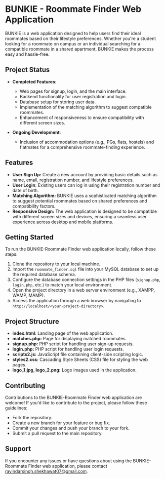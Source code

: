 # BUNKIE - Roommate Finder Web Application

BUNKIE is a web application designed to help users find their ideal roommates based on their lifestyle preferences. Whether you're a student looking for a roommate on campus or an individual searching for a compatible roommate in a shared apartment, BUNKIE makes the process easy and hassle-free.

## Project Status

- **Completed Features**:
    - Web pages for signup, login, and the main interface.
    - Backend functionality for user registration and login.
    - Database setup for storing user data.
    - Implementation of the matching algorithm to suggest compatible roommates.
    - Enhancement of responsiveness to ensure compatibility with different screen sizes.
        
- **Ongoing Development**:
    - Inclusion of accommodation options (e.g., PGs, flats, hostels) and flatmates for a comprehensive roommate-finding experience.

## Features

- **User Sign Up:** Create a new account by providing basic details such as name, email, registration number, and lifestyle preferences.
- **User Login:** Existing users can log in using their registration number and date of birth.
- **Matching Algorithm:** BUNKIE uses a sophisticated matching algorithm to suggest potential roommates based on shared preferences and compatibility factors.
- **Responsive Design:** The web application is designed to be compatible with different screen sizes and devices, ensuring a seamless user experience across desktop and mobile platforms.

## Getting Started

To run the BUNKIE-Roommate Finder web application locally, follow these steps:

1. Clone the repository to your local machine.
2. Import the `roommate_finder.sql` file into your MySQL database to set up the required database schema.
3. Configure the database connection settings in the PHP files (`signup.php`, `login.php`, etc.) to match your local environment.
4. Open the project directory in a web server environment (e.g., XAMPP, WAMP, MAMP).
5. Access the application through a web browser by navigating to `http://localhost/<your-project-directory>`.

## Project Structure

- **index.html:** Landing page of the web application.
- **matches.php:** Page for displaying matched roommates.
- **signup.php:** PHP script for handling user sign-up requests.
- **login.php:** PHP script for handling user login requests.
- **scripts2.js:** JavaScript file containing client-side scripting logic.
- **styles2.css:** Cascading Style Sheets (CSS) file for styling the web pages.
- **logo_1.jpg, logo_2.png:** Logo images used in the application.

## Contributing

Contributions to the BUNKIE-Roommate Finder web application are welcome! If you'd like to contribute to the project, please follow these guidelines:

- Fork the repository.
- Create a new branch for your feature or bug fix.
- Commit your changes and push your branch to your fork.
- Submit a pull request to the main repository.



## Support

If you encounter any issues or have questions about using the BUNKIE-Roommate Finder web application, please contact [ravindarsingh.shekhawat07@gmail.com](mailto:ravindarsingh.shekhawat07@gmail.com).
